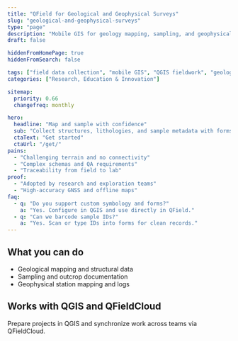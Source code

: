```yaml
---
title: "QField for Geological and Geophysical Surveys"
slug: "geological-and-geophysical-surveys"
type: "page"
description: "Mobile GIS for geology mapping, sampling, and geophysical survey support—offline and precise."
draft: false

hiddenFromHomePage: true
hiddenFromSearch: false

tags: ["field data collection", "mobile GIS", "QGIS fieldwork", "geology", "geophysical", "sampling"]
categories: ["Research, Education & Innovation"]

sitemap:
  priority: 0.66
  changefreq: monthly

hero:
  headline: "Map and sample with confidence"
  sub: "Collect structures, lithologies, and sample metadata with forms and photo evidence."
  ctaText: "Get started"
  ctaUrl: "/get/"
pains:
  - "Challenging terrain and no connectivity"
  - "Complex schemas and QA requirements"
  - "Traceability from field to lab"
proof:
  - "Adopted by research and exploration teams"
  - "High-accuracy GNSS and offline maps"
faq:
  - q: "Do you support custom symbology and forms?"
    a: "Yes. Configure in QGIS and use directly in QField."
  - q: "Can we barcode sample IDs?"
    a: "Yes. Scan or type IDs into forms for clean records."
---
```


## What you can do
- Geological mapping and structural data  
- Sampling and outcrop documentation  
- Geophysical station mapping and logs

## Works with QGIS and QFieldCloud
Prepare projects in QGIS and synchronize work across teams via QFieldCloud.
